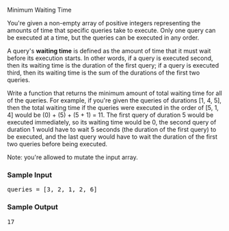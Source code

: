 Minimum Waiting Time
<div class="html">
<p>
  You're given a non-empty array of positive integers representing the amounts
  of time that specific queries take to execute. Only one query can be executed
  at a time, but the queries can be executed in any order.
</p>
<p>
  A query's <b>waiting time</b> is defined as the amount of time that it must
  wait before its execution starts. In other words, if a query is executed
  second, then its waiting time is the duration of the first query; if a query
  is executed third, then its waiting time is the sum of the durations of the
  first two queries.
</p>
<p>
  Write a function that returns the minimum amount of total waiting time for all
  of the queries. For example, if you're given the queries of durations
  <span>[1, 4, 5]</span>, then the total waiting time if the queries were
  executed in the order of <span>[5, 1, 4]</span> would be
  <span>(0) + (5) + (5 + 1) = 11</span>. The first query of duration
  <span>5</span> would be executed immediately, so its waiting time would be
  <span>0</span>, the second query of duration <span>1</span> would have to wait
  <span>5</span> seconds (the duration of the first query) to be executed, and
  the last query would have to wait the duration of the first two queries before
  being executed.
</p>
<p>Note: you're allowed to mutate the input array.</p>
<h3>Sample Input</h3>
<pre><span class="CodeEditor-promptParameter">queries</span> = [3, 2, 1, 2, 6]
</pre>
<h3>Sample Output</h3>
<pre>17
</pre>
</div>